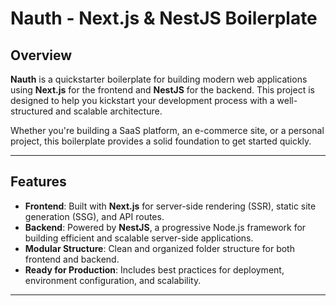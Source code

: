 # Nauth - Next.js & NestJS Boilerplate

## Overview
**Nauth** is a quickstarter boilerplate for building modern web applications using **Next.js** for the frontend and **NestJS** for the backend. This project is designed to help you kickstart your development process with a well-structured and scalable architecture.

Whether you're building a SaaS platform, an e-commerce site, or a personal project, this boilerplate provides a solid foundation to get started quickly.

---

## Features
- **Frontend**: Built with **Next.js** for server-side rendering (SSR), static site generation (SSG), and API routes.
- **Backend**: Powered by **NestJS**, a progressive Node.js framework for building efficient and scalable server-side applications.
- **Modular Structure**: Clean and organized folder structure for both frontend and backend.
- **Ready for Production**: Includes best practices for deployment, environment configuration, and scalability.

---